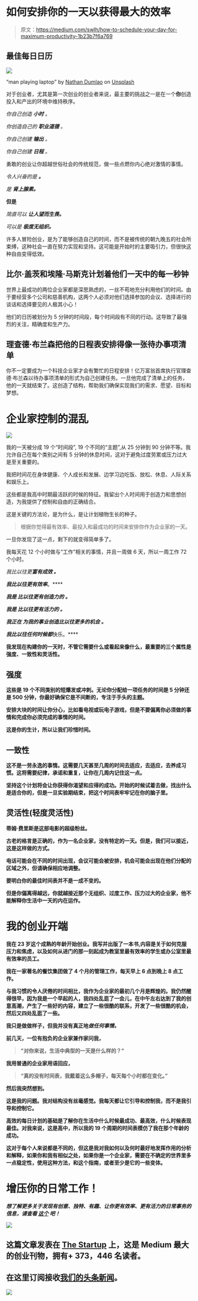 # 如何安排你的一天以获得最大的效率

> 原文：<https://medium.com/swlh/how-to-schedule-your-day-for-maximum-productivity-1b23b7f6a769>

## 最佳每日日历

![](img/5d088b86f6848f37cf69268359f7b988.png)

“man playing laptop” by [Nathan Dumlao](https://unsplash.com/@nate_dumlao?utm_source=medium&utm_medium=referral) on [Unsplash](https://unsplash.com?utm_source=medium&utm_medium=referral)

对于创业者，尤其是第一次创业的创业者来说，最主要的挑战之一是在一个**你**创造投入和产出的环境中维持秩序。

*你自己创造* ***小时*** *。*

*你创造自己的* ***职业道德*** *。*

*你自己创建* ***输出*** *。*

*你自己创建* ***日程*** *。*

勇敢的创业让你超越世俗社会的传统规范，做一些点燃你内心绝对激情的事情。

*令人兴奋的是* ***。***

*是* ***肾上腺素。***

**但是**

*简直可以* ***让人望而生畏。***

*可以是* ***极度无组织。***

许多人冒险创业，是为了能够创造自己的时间，而不是被传统的朝九晚五的社会所束缚，这种社会一直在努力实现和坚持。这可能是开始时的主要吸引力，但很快这种自由变得低效。

## 比尔·盖茨和埃隆·马斯克计划着他们一天中的每一秒钟

世界上最成功的两位企业家都是深思熟虑的，一丝不苟地充分利用他们的时间。由于要经营多个公司和慈善机构，这两个人必须对他们选择参加的会议、选择进行的谈话和选择要见的人极其小心！

他们的日历被划分为 5 分钟的时间段，每个时间段有不同的行动。这导致了最强烈的关注，精确度和生产力。

## 理查德·布兰森把他的日程表安排得像一张待办事项清单

你不一定要成为一个科技企业家才会有繁忙的日程安排！亿万富翁首席执行官理查德·布兰森以待办事项清单的形式为自己创建任务。一旦他完成了清单上的任务，他的一天就结束了。这创造了结构，帮助我们确保实现我们的需求、愿望、目标和梦想。

# 企业家控制的混乱

![](img/0bc4cc75a425e1ebb7478985b6c7fecc.png)

我的一天被分成 19 个“时间段”, 19 个不同的“主题”,从 25 分钟到 90 分钟不等。我允许自己在每个类别之间有 5 分钟的休息时间，这对于避免过度劳累或压力过大是至关重要的。

我把时间花在身体健康、个人成长和发展、边学习边吃饭、放松、休息、人际关系和娱乐上。

这些都是我高中时期最活跃的时候的特征。我留出个人时间用于创造力和思想创造，为我提供了控制和自由的正确结合。

这是关键的方法论，是为什么，是让计划植物生长的种子。

> 根据你觉得最有效率、最投入和最成功的时间来安排你作为企业家的一天。

一旦你发现了这一点，剩下的就变得简单多了。

我每天花 12 个小时做与“工作”相关的事情，并且一周做 6 天，所以一周工作 72 个小时。

*我比以往更******富有成效*** *。***

***我比以往更有效率***。****

***我是* ***比以往更有创造力的*** *。***

***我是* ***比以往更有活力的*** *。***

***我正在* ***为我的事业创造比以往更多的机会*** *。***

***我比以往任何时候都***快乐。****

**我发现在构建你的一天时，不管它需要什么或看起来像什么，最重要的三个属性是强度、一致性和灵活性。**

## **强度**

**这些是 19 个不同类别的短爆发或冲刺。无论你分配给一项任务的时间是 5 分钟还是 500 分钟，你最好确保它是不间断的，专注于手头的主题。**

**安排大块的时间让你分心，比如看电视或玩电子游戏，但是不要偏离你必须做的事情和完成你必须完成的事情的时间。**

**这是你的生计，所以让我们珍惜时间。**

## **一致性**

**这不是一劳永逸的事情。这需要几天甚至几周的时间去适应，去适应，去养成习惯。这将需要纪律，承诺和重复，让你在几周内记住这一点。**

**坚持这个计划将会让你获得你渴望和应得的成功。开始的时候试着去做，找出什么是适合你的，但是一旦实验期结束，把这个时间表牢牢记在你的脑子里。**

## **灵活性(轻度灵活性)**

**蒂姆·费里斯是这部电影的超级粉丝。**

**古老的格言是正确的，作为一名企业家，没有特定的一天。但是，我们可以接近，这是这样做的方式。**

**电话可能会在不同的时间出现，会议可能会被安排，机会可能会出现在他们分配的区域之外，但请确保相应地调整。**

**要明白你的最佳时间表并不是一成不变的。**

**但是你偏离得越远，你就越接近那个无组织、过度工作、压力过大的企业家，他不能解释你生活中一天的内在运作。**

# **我的创业开端**

**我在 23 岁这个成熟的年龄开始创业。我写并出版了一本书,内容是关于如何克服压力和焦虑，以及如何从进门的那一刻起成为教室里最有效率的学生或办公室里最有效率的员工。**

**我在一家著名的餐饮集团做了 4 个月的管理工作，每天早上 6 点到晚上 8 点工作。**

**与我习惯的令人厌倦的时间相比，我作为企业家的最初几个月是辉煌的。我仍然醒得很早，因为我是一个早起的人，我四处乱逛了一会儿，在中午左右达到了我的创意高潮，产生了一些好的内容，建立了一些很酷的联系，开发了一些很酷的机会，然后又四处乱逛了一些。**

**我只是做做样子，但我并没有真正地*做任何事情。***

**前几天，一位有抱负的企业家兼作家问我，**

> **"对你来说，生活中典型的一天是什么样的？"**

**我用普通的企业家用语回应，**

> **“真的没有时间表，我戴着这么多帽子，每天每个小时都在变化。”**

**然后我突然想到。**

**这是我的问题。我对结构没有丝毫感觉。我每天都让它引导和控制我，而不是我引导和控制它。**

**高效的每日计划的基础是了解你在生活中什么时候最成功、最高效，什么时候表现最佳。对我来说，这是高中，所以我的 19 个周期的时间表模仿了我在那个年龄的成功。**

**这对于每个人来说都是不同的，但这是我对我如何以及何时最好地发挥作用的分析和解释，如果你和我有相似之处，如果你是一个企业家，需要在不确定的世界里多一点稳定性，**使用这种方法，和这个指南，或者至少是它的一些变体。****

# **增压你的日常工作！**

***想了解更多关于发现有创意、独特、有趣、让你更有效率、更有活力的日常事务的信息，请查看* [*这个*](http://getting-comfy.com/) *吧！***

**[![](img/308a8d84fb9b2fab43d66c117fcc4bb4.png)](https://medium.com/swlh)**

## **这篇文章发表在 [The Startup](https://medium.com/swlh) 上，这是 Medium 最大的创业刊物，拥有+ 373，446 名读者。**

## **在这里订阅接收[我们的头条新闻](http://growthsupply.com/the-startup-newsletter/)。**

**[![](img/b0164736ea17a63403e660de5dedf91a.png)](https://medium.com/swlh)**